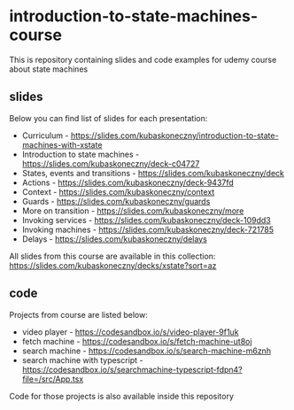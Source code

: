 # introduction-to-state-machines-course

This is repository containing slides and code examples for udemy course about state machines

## slides

Below you can find list of slides for each presentation:

* Curriculum - https://slides.com/kubaskoneczny/introduction-to-state-machines-with-xstate
* Introduction to state machines - https://slides.com/kubaskoneczny/deck-c04727
* States, events and transitions - https://slides.com/kubaskoneczny/deck
* Actions - https://slides.com/kubaskoneczny/deck-9437fd
* Context - https://slides.com/kubaskoneczny/context
* Guards - https://slides.com/kubaskoneczny/guards
* More on transition - https://slides.com/kubaskoneczny/more
* Invoking services - https://slides.com/kubaskoneczny/deck-109dd3
* Invoking machines - https://slides.com/kubaskoneczny/deck-721785
* Delays - https://slides.com/kubaskoneczny/delays

All slides from this course are available in this collection: https://slides.com/kubaskoneczny/decks/xstate?sort=az

## code

Projects from course are listed below:

* video player - https://codesandbox.io/s/video-player-9f1uk
* fetch machine - https://codesandbox.io/s/fetch-machine-ut8oj
* search machine - https://codesandbox.io/s/search-machine-m6znh
* search machine with typescript - https://codesandbox.io/s/searchmachine-typescript-fdpn4?file=/src/App.tsx

Code for those projects is also available inside this repository
